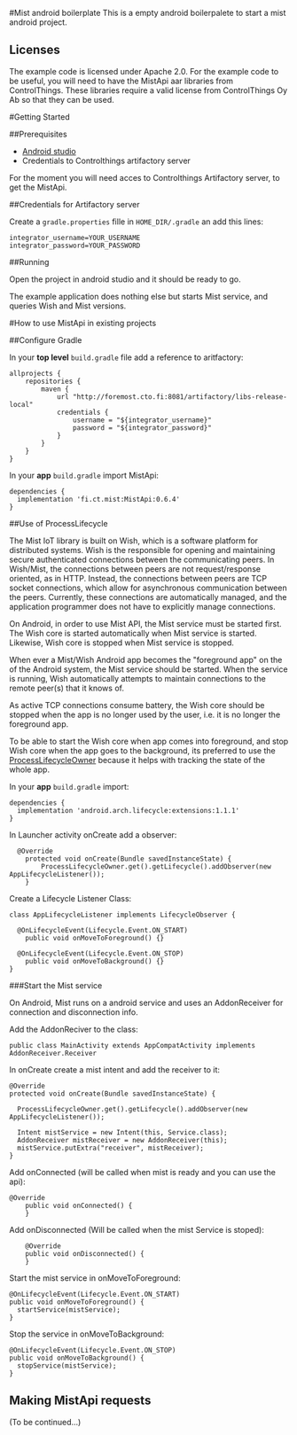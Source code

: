 #Mist android boilerplate
This is a empty android boilerpalete to start a mist android project. 

## Licenses

The example code is licensed under Apache 2.0. For the example code to be useful, you will need to have the MistApi aar libraries from ControlThings. These libraries require a valid license from ControlThings Oy Ab so that they can be used.

#Getting Started

##Prerequisites

* [Android studio](https://developer.android.com/studio/) 
* Credentials to Controlthings artifactory server

For the moment you will need acces to Controlthings Artifactory server, to get the MistApi.

##Credentials for Artifactory server

Create a `gradle.properties` fille in `HOME_DIR/.gradle` an add this lines:

```
integrator_username=YOUR_USERNAME
integrator_password=YOUR_PASSWORD
```

##Running

Open the project in android studio and it should be ready to go.

The example application does nothing else but starts Mist service, and queries Wish and Mist versions.

#How to use MistApi in existing projects
 
##Configure Gradle
 
In your **top level** `build.gradle` file add a reference to aritfactory:

```
allprojects {
    repositories {
        maven {
            url "http://foremost.cto.fi:8081/artifactory/libs-release-local"
            credentials {
                username = "${integrator_username}"
                password = "${integrator_password}"
            }
        }
    }
}        
``` 

In your **app** `build.gradle` import MistApi:

```
dependencies {
  implementation 'fi.ct.mist:MistApi:0.6.4'
}
```

##Use of ProcessLifecycle

The Mist IoT library is built on Wish, which is a software platform for distributed systems. Wish is the  responsible for opening and maintaining secure authenticated connections between the communicating peers. In Wish/Mist, the connections between peers are not request/response oriented, as in HTTP. Instead, the connections between peers are TCP socket connections, which allow for asynchronous communication between the peers. Currently, these connections are automatically managed, and the application programmer does not have to explicitly manage connections. 

On Android, in order to use Mist API, the Mist service must be started first. The Wish core is started automatically when Mist service is started. Likewise, Wish core is stopped when Mist service is stopped.

When ever a Mist/Wish Android app becomes the "foreground app" on the of the Android system, the Mist service should be started. When the service is running, Wish automatically attempts to maintain connections to the remote peer(s) that it knows of. 

As active TCP connections consume battery, the Wish core should be stopped when the app is no longer used by the user, i.e. it is no longer the foreground app. 

To be able to start the Wish core when app comes into foreground, and stop Wish core when the app goes to the background, its preferred to use the [ProcessLifecycleOwner](https://developer.android.com/reference/android/arch/lifecycle/ProcessLifecycleOwner) because it helps with tracking the state of the whole app.  

In your **app** `build.gradle` import:

```
dependencies {
  implementation 'android.arch.lifecycle:extensions:1.1.1'
}
```
In Launcher activity onCreate add a observer:

```
  @Override
    protected void onCreate(Bundle savedInstanceState) {
        ProcessLifecycleOwner.get().getLifecycle().addObserver(new AppLifecycleListener());
    }
```
Create a Lifecycle Listener Class:

```
class AppLifecycleListener implements LifecycleObserver {
  
  @OnLifecycleEvent(Lifecycle.Event.ON_START)
    public void onMoveToForeground() {}

  @OnLifecycleEvent(Lifecycle.Event.ON_STOP)
    public void onMoveToBackground() {}
}
```

###Start the Mist service

On Android, Mist runs on a android service and uses an AddonReceiver for connection and disconnection info.

Add the AddonReciver to the class:

```
public class MainActivity extends AppCompatActivity implements AddonReceiver.Receiver
``` 

In onCreate create a mist intent and add the receiver to it:

```
@Override
protected void onCreate(Bundle savedInstanceState) {

  ProcessLifecycleOwner.get().getLifecycle().addObserver(new AppLifecycleListener());

  Intent mistService = new Intent(this, Service.class);
  AddonReceiver mistReceiver = new AddonReceiver(this);
  mistService.putExtra("receiver", mistReceiver);
}
```

Add onConnected (will be called when mist is ready and you can use the api):

```
@Override
    public void onConnected() {
    }
```

Add onDisconnected (Will be called when the mist Service is stoped):

```
    @Override
    public void onDisconnected() {
    }
```

Start the mist service in onMoveToForeground:
```
@OnLifecycleEvent(Lifecycle.Event.ON_START)
public void onMoveToForeground() {
  startService(mistService);
}
```


Stop the service in onMoveToBackground:
```
@OnLifecycleEvent(Lifecycle.Event.ON_STOP)
public void onMoveToBackground() {
  stopService(mistService);
}
```

## Making MistApi requests

(To be continued...)

